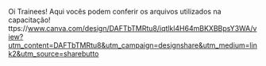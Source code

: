 Oi Trainees! Aqui vocês podem conferir os arquivos utilizados na capacitação!
ttps://www.canva.com/design/DAFTbTMRtu8/iqtlkl4H64mBKXBBpsY3WA/view?utm_content=DAFTbTMRtu8&utm_campaign=designshare&utm_medium=link2&utm_source=sharebutto
